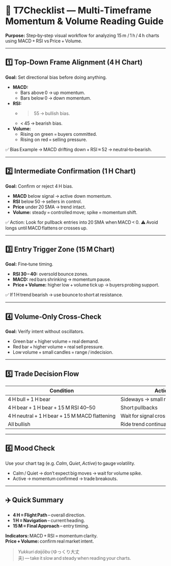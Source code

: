 # 🧭 T7Checklist — Multi‑Timeframe Momentum & Volume Reading Guide

**Purpose:** Step‑by‑step visual workflow for analyzing 15 m / 1 h / 4 h charts using MACD + RSI vs Price + Volume.

---

## 1️⃣ Top‑Down Frame Alignment (4 H Chart)
**Goal:** Set directional bias before doing anything.

- **MACD:**
  - Bars above 0 → up momentum.
  - Bars below 0 → down momentum.
- **RSI:**
  - > 55 → bullish bias.
  - < 45 → bearish bias.
- **Volume:**
  - Rising on green = buyers committed.
  - Rising on red = selling pressure.

✅ Bias Example → MACD drifting down + RSI ≈ 52 → neutral‑to‑bearish.

---

## 2️⃣ Intermediate Confirmation (1 H Chart)
**Goal:** Confirm or reject 4 H bias.

- **MACD** below signal → active down momentum.
- **RSI** below 50 → sellers in control.
- **Price** under 20 SMA → trend intact.
- **Volume:** steady = controlled move; spike = momentum shift.

✅ Action: Look for pullback entries into 20 SMA when MACD < 0.
⚠️ Avoid longs until MACD flattens or crosses up.

---

## 3️⃣ Entry Trigger Zone (15 M Chart)
**Goal:** Fine‑tune timing.

- **RSI 30 – 40:** oversold bounce zones.
- **MACD:** red bars shrinking → momentum pause.
- **Price + Volume:** higher low + volume tick up → buyers probing support.

✅ If 1 H trend bearish → use bounce to short at resistance.

---

## 4️⃣ Volume‑Only Cross‑Check
**Goal:** Verify intent without oscillators.

- Green bar + higher volume = real demand.
- Red bar + higher volume = real sell pressure.
- Low volume + small candles = range / indecision.

---

## 5️⃣ Trade Decision Flow
| Condition | Action |
|------------|---------|
| 4 H bull + 1 H bear | Sideways → small range trades only |
| 4 H bear + 1 H bear + 15 M RSI 40–50 | Short pullbacks |
| 4 H neutral + 1 H bear + 15 M MACD flattening | Wait for signal cross |
| All bullish | Ride trend continuation |

---

## 6️⃣ Mood Check
Use your chart tag (e.g. *Calm*, *Quiet*, *Active*) to gauge volatility.

- Calm / Quiet → don’t expect big moves → wait for volume spike.
- Active → momentum confirmed → trade breakouts.

---

## ✈️ Quick Summary
- **4 H = Flight Path** – overall direction.
- **1 H = Navigation** – current heading.
- **15 M = Final Approach** – entry timing.

**Indicators:** MACD + RSI = momentum clarity.
**Price + Volume:** confirm real market intent.

> *Yukkuri daijōbu* (ゆっくり大丈夫) — take it slow and steady when reading your charts.

